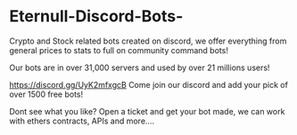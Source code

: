 # Eternull-Discord-Bots-
Crypto and Stock related bots created on discord, we offer everything from general prices to stats to full on community command bots!

Our bots are in over 31,000 servers and used by over 21 millions users! 

https://discord.gg/UyK2mfxgcB
Come join our discord and add your pick of over 1500 free bots! 

Dont see what you like? Open a ticket and get your bot made, we can work with ethers contracts, APIs and more....
